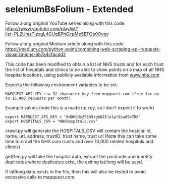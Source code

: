 # seleniumBsFolium - Extended

Follow along original YouTube series along with this code:
https://www.youtube.com/playlist?list=PL2UmzTIzxgL4GUqBPhGcpMe5BTOp0Ovqv

Follow along original Medium article along with this code:
https://medium.com/python-point/combining-web-scraping-api-requests-visualizations-6b7a4cfacdd2

This code has been modified to obtain a list of NHS trusts and for each trust the list of hospitals and clinics
to be able to show points on a map of all NHS hospital locations, using publicly available information
from www.nhs.com

Expects the following environment variables to be set:

```
MAPQUEST_API_KEY ::= 32 character key from mapquest.com (free for up to 15,000 requests per month)
```

Example values (note this is a made up key, so I don't expect it to work)

```
export MAPQUEST_API_KEY = "0dDhGdsZSE45tgbNJI(olp)9iw09e7D8"
export HOSPITALS_CSV = "NHSHospitals.csv"
```

crawl.py will generate the HOSPITALS_CSV will contain the hospital id, name, url, address, trustID, trust name, trust url
(Note this can take some time to crawl the NHS.com trusts and over 10,000 related hospitals and clinics)

getGeo.py will take the hospital data, extract the postcode and identify duplicates
where duplicates exist, the exiting lat/long will be used.

If lat/long data exists in the file, then this will also be tested to avoid excessive calls to mapquest.com.
